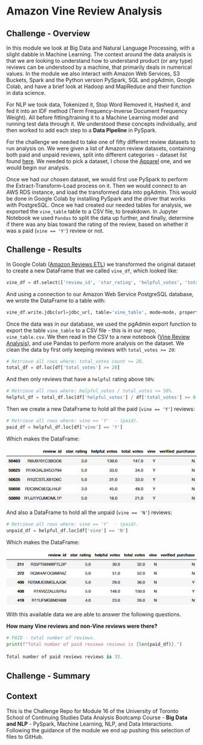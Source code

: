 # Amazon Vine Review Analysis

## Challenge - Overview

In this module we look at Big Data and Natural Language Processing, with a slight dabble in Machine Learning. The context around the data analysis is that we are looking to understand how to understand product (or any type) reviews can be understood by a machine, that primarily deals in numerical values. In the module we also interact with Amazon Web Services, S3 Buckets, Spark and the Python version PySpark, SQL and pgAdmin, Google Colab, and have a brief look at Hadoop and MapReduce and their function in data science.

For NLP we took data, Tokenized it, Stop Word Removed it, Hashed it, and fed it into an IDF method (Term Frequency-Inverse Document Frequency Weight). All before fitting/training it to a Machine Learning model and running test data through it. We understood these concepts individually, and then worked to add each step to a **Data Pipeline** in PySpark.

For the challenge we needed to take one of fifty different review datasets to run analysis on. We were given a list of Amazon review datasets, containing both paid and unpaid reviews, split into different categories - dataset list found [here](https://s3.amazonaws.com/amazon-reviews-pds/tsv/index.txt). We needed to pick a dataset, I chose the [Apparel](https://s3.amazonaws.com/amazon-reviews-pds/tsv/amazon_reviews_us_Apparel_v1_00.tsv.gz) one, and we would begin our analysis.

Once we had our chosen dataset, we would first use PySpark to perform the Extract-Transform-Load process on it. Then we would connect to an AWS RDS instance, and load the transformed data into pgAdmin. This would be done in Google Colab by installing PySpark and the driver that works with PostgreSQL. Once we had created our needed tables for analysis, we exported the `vine_table` table to a CSV file, to breakdown. In Jupyter Notebook we used `Pandas` to split the data up further, and finally, determine if there was any bias toward the rating of the review, based on whether it was a paid (`vine == 'Y'`) review or not.

## Challenge - Results

<!--
Results: Using bulleted lists and images of DataFrames as support, address the following questions:

How many Vine reviews and non-Vine reviews were there?
How many Vine reviews were 5 stars? How many non-Vine reviews were 5 stars?
What percentage of Vine reviews were 5 stars? What percentage of non-Vine reviews were 5 stars?
Results:

There is a bulleted list that addresses the three questions for unpaid and paid program reviews (7 pt)

-->

In Google Colab ([Amazon Reviews ETL](Amazon_Reviews_ETL.ipynb)) we transformed the original dataset to create a new DataFrame that we called `vine_df`, which looked like:

```python
vine_df = df.select(['review_id', 'star_rating', 'helpful_votes', 'total_votes', 'vine', 'verified_purchase'])
```

And using a connection to our Amazon Web Service PostgreSQL database, we wrote the DataFrame to a table with:

```python
vine_df.write.jdbc(url=jdbc_url, table='vine_table', mode=mode, properties=config)
```

Once the data was in our database, we used the pgAdmin export function to export the table `vine_table` to a CSV file - this is in our repo, `vine_table.csv`. We then read in the CSV to a new notebook ([Vine Review Analysis](Vine_Review_Analysis.ipynb)), and use Pandas to perform more analysis on the dataset. We clean the data by first only keeping reviews with `total_votes >= 20`:

```python
# Retrieve all rows where: total_votes count >= 20.
total_df = df.loc[df['total_votes'] >= 20]
```

And then only reviews that have a `helpful` rating above `50%`:

```python
# Retrieve all rows where: helpful_votes / total_votes >= 50%.
helpful_df = total_df.loc[df['helpful_votes'] / df['total_votes'] >= 0.5]
```

Then we create a new DataFrame to hold all the paid (`vine == 'Y'`) reviews:

```python
# Retrieve all rows where: vine == 'Y'  - (paid).
paid_df = helpful_df.loc[df['vine'] == 'Y']
```

Which makes the DataFrame:

![Paid Reviews DataFrame](images/01_paid.png)

And also a DataFrame to hold all the unpaid (`vine == 'N'`) reviews:

```python
# Retrieve all rows where: vine == 'Y'  - (paid).
unpaid_df = helpful_df.loc[df['vine'] == 'N']
```

Which makes the DataFrame:

![Unpaid Reviews DataFrame](images/02_unpaid.png)

<!--
How many Vine reviews and non-Vine reviews were there?
How many Vine reviews were 5 stars? How many non-Vine reviews were 5 stars?
What percentage of Vine reviews were 5 stars? What percentage of non-Vine reviews were 5 stars?
Results:
-->
With this available data we are able to answer the following questions.

**How many Vine reviews and non-Vine reviews were there?**

```python
# PAID - total number of reviews.
print(f"Total number of paid reviews reviews is {len(paid_df)}.")

Total number of paid reviews reviews is 33.
```
<!--
```python
# UNPAID - total number of reviews.
print(f"Total number of unpaid reviews reviews is {len(unpaid_df)}.")

Total number of unpaid reviews reviews is 45388.
```



**How many Vine reviews were 5 stars? How many non-Vine reviews were 5 stars?**

# PAID - total number of 5-star reviews.
print(f"Total number of paid 5-star reviews is {len(paid_df.loc[paid_df['star_rating'] == 5.0])}.")
Total number of paid 5-star reviews is 15.

# UNPAID - total number of 5-star reviews.
print(f"Total number of unpaid 5-star reviews is {len(unpaid_df.loc[unpaid_df['star_rating'] == 5.0])}.")
Total number of unpaid 5-star reviews is 23733.


**What percentage of Vine reviews were 5 stars? What percentage of non-Vine reviews were 5 stars?**


# PAID - percentage of 5-star reviews.
print(f"The percentage of paid 5-star reviews is {(len(paid_df.loc[paid_df['star_rating'] == 5.0]) / len(paid_df)) * 100:.2f}%.")
The percentage of paid 5-star reviews is 45.45%.

# UNPAID - percentage of 5-star reviews.
print(f"The percentage of unpaid 5-star reviews is {(len(unpaid_df.loc[unpaid_df['star_rating'] == 5.0]) / len(unpaid_df)) * 100:.2f}%.")
The percentage of unpaid 5-star reviews is 52.29%.
-->

## Challenge - Summary

<!--
Summary: In your summary, state if there is any positivity bias for reviews in the Vine program. Use the results of your analysis to support your statement. Then, provide one additional analysis that you could do with the dataset to support your statement.
Summary:

The summary states whether or not there is bias, and the results support this statement (2 pt)
An additional analysis is recommended to support the statement (2 pt)
-->

## Context

This is the Challenge Repo for Module 16 of the University of Toronto School of Continuing Studies Data Analysis Bootcamp Course - **Big Data and NLP** - PySpark, Machine Learning, NLP, and Data Interactions. Following the guidance of the module we end up pushing this selection of files to GitHub.
